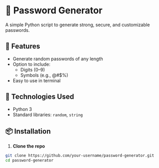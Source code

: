 # 🔐 Password Generator

A simple Python script to generate strong, secure, and customizable passwords.

## 🚀 Features

- Generate random passwords of any length
- Option to include:
  - Digits (0–9)
  - Symbols (e.g., @#$%)
- Easy to use in terminal

## 🧰 Technologies Used

- Python 3
- Standard libraries: `random`, `string`

## 📦 Installation

1. **Clone the repo**
```bash
git clone https://github.com/your-username/password-generator.git
cd password-generator
